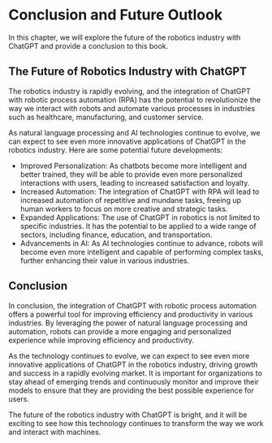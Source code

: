 Conclusion and Future Outlook
==================================================================================

In this chapter, we will explore the future of the robotics industry with ChatGPT and provide a conclusion to this book.

The Future of Robotics Industry with ChatGPT
--------------------------------------------

The robotics industry is rapidly evolving, and the integration of ChatGPT with robotic process automation (RPA) has the potential to revolutionize the way we interact with robots and automate various processes in industries such as healthcare, manufacturing, and customer service.

As natural language processing and AI technologies continue to evolve, we can expect to see even more innovative applications of ChatGPT in the robotics industry. Here are some potential future developments:

* Improved Personalization: As chatbots become more intelligent and better trained, they will be able to provide even more personalized interactions with users, leading to increased satisfaction and loyalty.
* Increased Automation: The integration of ChatGPT with RPA will lead to increased automation of repetitive and mundane tasks, freeing up human workers to focus on more creative and strategic tasks.
* Expanded Applications: The use of ChatGPT in robotics is not limited to specific industries. It has the potential to be applied to a wide range of sectors, including finance, education, and transportation.
* Advancements in AI: As AI technologies continue to advance, robots will become even more intelligent and capable of performing complex tasks, further enhancing their value in various industries.

Conclusion
----------

In conclusion, the integration of ChatGPT with robotic process automation offers a powerful tool for improving efficiency and productivity in various industries. By leveraging the power of natural language processing and automation, robots can provide a more engaging and personalized experience while improving efficiency and productivity.

As the technology continues to evolve, we can expect to see even more innovative applications of ChatGPT in the robotics industry, driving growth and success in a rapidly evolving market. It is important for organizations to stay ahead of emerging trends and continuously monitor and improve their models to ensure that they are providing the best possible experience for users.

The future of the robotics industry with ChatGPT is bright, and it will be exciting to see how this technology continues to transform the way we work and interact with machines.
